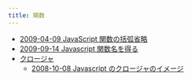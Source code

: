 ```yaml
---
title: 関数
---
```



- [2009-04-09 JavaScript 関数の括弧省略](./../../../../../d/2009/04/09/JavaScript_関数の括弧省略.md)
- [2009-09-14 Javascript 関数名を得る](./../../../../../d/2009/09/14/Javascript_関数名を得る.md)
- [クロージャ](./クロージャ/index.md)
    - [2008-10-08 Javascript のクロージャのイメージ](./../../../../../d/2008/10/08/Javascript_のクロージャのイメージ.md)





